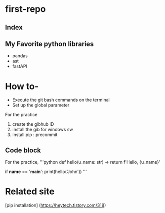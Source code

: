 # first-repo

## Index

## My Favorite python libraries

- pandas
- ast
- fastAPI


# How to-
- Execute the git bash commands on the terminal
- Set up the global parameter

For the practice 
1. create the gibhub ID
2. install the gib for windows sw
3. install pip : precommit 

## Code block
For the practice, 
'''python
def hello(u_name: str) ->
    return f'Hello, {u_name}'

if __name__ == '__main__':
    print(hello('John'))
'''


# Related site
[pip installation] (https://heytech.tistory.com/318)









